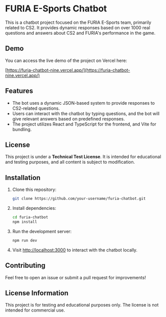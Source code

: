 # FURIA E-Sports Chatbot

This is a chatbot project focused on the FURIA E-Sports team, primarily related to CS2. It provides dynamic responses based on over 1000 real questions and answers about CS2 and FURIA's performance in the game.

## Demo

You can access the live demo of the project on Vercel here:

[https://furia-chatbot-nine.vercel.app/](https://furia-chatbot-nine.vercel.app/)

## Features

- The bot uses a dynamic JSON-based system to provide responses to CS2-related questions.
- Users can interact with the chatbot by typing questions, and the bot will give relevant answers based on predefined responses.
- The project utilizes React and TypeScript for the frontend, and Vite for bundling.

## License

This project is under a **Technical Test License**. It is intended for educational and testing purposes, and all content is subject to modification.

## Installation

1. Clone this repository:
    ```bash
    git clone https://github.com/your-username/furia-chatbot.git
    ```

2. Install dependencies:
    ```bash
    cd furia-chatbot
    npm install
    ```

3. Run the development server:
    ```bash
    npm run dev
    ```

4. Visit [http://localhost:3000](http://localhost:3000) to interact with the chatbot locally.

## Contributing

Feel free to open an issue or submit a pull request for improvements!

## License Information

This project is for testing and educational purposes only. The license is not intended for commercial use. 

